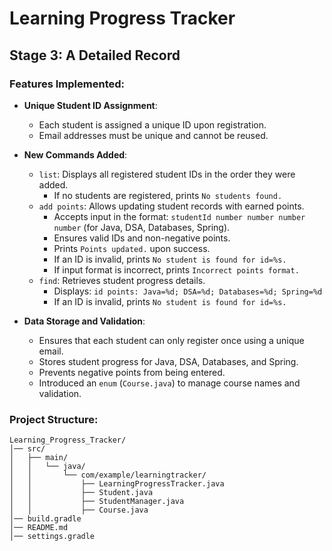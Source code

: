 # Learning Progress Tracker

## Stage 3: A Detailed Record

### Features Implemented:
- **Unique Student ID Assignment**:
  - Each student is assigned a unique ID upon registration.
  - Email addresses must be unique and cannot be reused.

- **New Commands Added**:
  - `list`: Displays all registered student IDs in the order they were added.
    - If no students are registered, prints `No students found.`
  - `add points`: Allows updating student records with earned points.
    - Accepts input in the format: `studentId number number number number` (for Java, DSA, Databases, Spring).
    - Ensures valid IDs and non-negative points.
    - Prints `Points updated.` upon success.
    - If an ID is invalid, prints `No student is found for id=%s.`
    - If input format is incorrect, prints `Incorrect points format.`
  - `find`: Retrieves student progress details.
    - Displays: `id points: Java=%d; DSA=%d; Databases=%d; Spring=%d`
    - If an ID is invalid, prints `No student is found for id=%s.`

- **Data Storage and Validation**:
  - Ensures that each student can only register once using a unique email.
  - Stores student progress for Java, DSA, Databases, and Spring.
  - Prevents negative points from being entered.
  - Introduced an `enum` (`Course.java`) to manage course names and validation.

### Project Structure:
```
Learning_Progress_Tracker/
│── src/
│   ├── main/
│   │   └── java/
│   │       └── com/example/learningtracker/
│   │           ├── LearningProgressTracker.java
│   │           ├── Student.java
│   │           ├── StudentManager.java
│   │           ├── Course.java
│── build.gradle
│── README.md
│── settings.gradle
```

